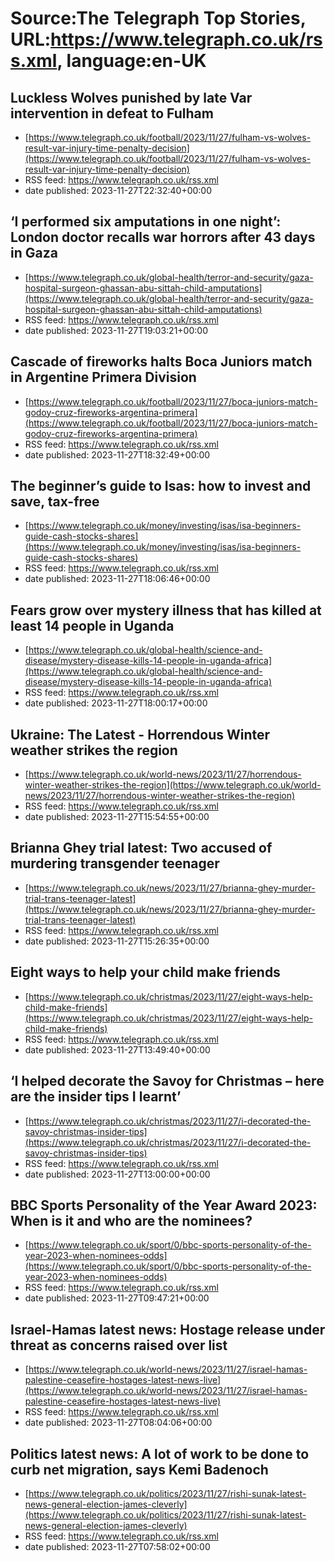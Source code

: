 # Source:The Telegraph Top Stories, URL:https://www.telegraph.co.uk/rss.xml, language:en-UK

## Luckless Wolves punished by late Var intervention in defeat to Fulham
 - [https://www.telegraph.co.uk/football/2023/11/27/fulham-vs-wolves-result-var-injury-time-penalty-decision](https://www.telegraph.co.uk/football/2023/11/27/fulham-vs-wolves-result-var-injury-time-penalty-decision)
 - RSS feed: https://www.telegraph.co.uk/rss.xml
 - date published: 2023-11-27T22:32:40+00:00



## ‘I performed six amputations in one night’: London doctor recalls war horrors after 43 days in Gaza
 - [https://www.telegraph.co.uk/global-health/terror-and-security/gaza-hospital-surgeon-ghassan-abu-sittah-child-amputations](https://www.telegraph.co.uk/global-health/terror-and-security/gaza-hospital-surgeon-ghassan-abu-sittah-child-amputations)
 - RSS feed: https://www.telegraph.co.uk/rss.xml
 - date published: 2023-11-27T19:03:21+00:00



## Cascade of fireworks halts Boca Juniors match in Argentine Primera Division
 - [https://www.telegraph.co.uk/football/2023/11/27/boca-juniors-match-godoy-cruz-fireworks-argentina-primera](https://www.telegraph.co.uk/football/2023/11/27/boca-juniors-match-godoy-cruz-fireworks-argentina-primera)
 - RSS feed: https://www.telegraph.co.uk/rss.xml
 - date published: 2023-11-27T18:32:49+00:00



## The beginner’s guide to Isas: how to invest and save, tax-free
 - [https://www.telegraph.co.uk/money/investing/isas/isa-beginners-guide-cash-stocks-shares](https://www.telegraph.co.uk/money/investing/isas/isa-beginners-guide-cash-stocks-shares)
 - RSS feed: https://www.telegraph.co.uk/rss.xml
 - date published: 2023-11-27T18:06:46+00:00



## Fears grow over mystery illness that has killed at least 14 people in Uganda
 - [https://www.telegraph.co.uk/global-health/science-and-disease/mystery-disease-kills-14-people-in-uganda-africa](https://www.telegraph.co.uk/global-health/science-and-disease/mystery-disease-kills-14-people-in-uganda-africa)
 - RSS feed: https://www.telegraph.co.uk/rss.xml
 - date published: 2023-11-27T18:00:17+00:00



## Ukraine: The Latest - Horrendous Winter weather strikes the region
 - [https://www.telegraph.co.uk/world-news/2023/11/27/horrendous-winter-weather-strikes-the-region](https://www.telegraph.co.uk/world-news/2023/11/27/horrendous-winter-weather-strikes-the-region)
 - RSS feed: https://www.telegraph.co.uk/rss.xml
 - date published: 2023-11-27T15:54:55+00:00



## Brianna Ghey trial latest: Two accused of murdering transgender teenager
 - [https://www.telegraph.co.uk/news/2023/11/27/brianna-ghey-murder-trial-trans-teenager-latest](https://www.telegraph.co.uk/news/2023/11/27/brianna-ghey-murder-trial-trans-teenager-latest)
 - RSS feed: https://www.telegraph.co.uk/rss.xml
 - date published: 2023-11-27T15:26:35+00:00



## Eight ways to help your child make friends
 - [https://www.telegraph.co.uk/christmas/2023/11/27/eight-ways-help-child-make-friends](https://www.telegraph.co.uk/christmas/2023/11/27/eight-ways-help-child-make-friends)
 - RSS feed: https://www.telegraph.co.uk/rss.xml
 - date published: 2023-11-27T13:49:40+00:00



## ‘I helped decorate the Savoy for Christmas – here are the insider tips I learnt’
 - [https://www.telegraph.co.uk/christmas/2023/11/27/i-decorated-the-savoy-christmas-insider-tips](https://www.telegraph.co.uk/christmas/2023/11/27/i-decorated-the-savoy-christmas-insider-tips)
 - RSS feed: https://www.telegraph.co.uk/rss.xml
 - date published: 2023-11-27T13:00:00+00:00



## BBC Sports Personality of the Year Award 2023: When is it and who are the nominees?
 - [https://www.telegraph.co.uk/sport/0/bbc-sports-personality-of-the-year-2023-when-nominees-odds](https://www.telegraph.co.uk/sport/0/bbc-sports-personality-of-the-year-2023-when-nominees-odds)
 - RSS feed: https://www.telegraph.co.uk/rss.xml
 - date published: 2023-11-27T09:47:21+00:00



## Israel-Hamas latest news: Hostage release under threat as concerns raised over list
 - [https://www.telegraph.co.uk/world-news/2023/11/27/israel-hamas-palestine-ceasefire-hostages-latest-news-live](https://www.telegraph.co.uk/world-news/2023/11/27/israel-hamas-palestine-ceasefire-hostages-latest-news-live)
 - RSS feed: https://www.telegraph.co.uk/rss.xml
 - date published: 2023-11-27T08:04:06+00:00



## Politics latest news: A lot of work to be done to curb net migration, says Kemi Badenoch
 - [https://www.telegraph.co.uk/politics/2023/11/27/rishi-sunak-latest-news-general-election-james-cleverly](https://www.telegraph.co.uk/politics/2023/11/27/rishi-sunak-latest-news-general-election-james-cleverly)
 - RSS feed: https://www.telegraph.co.uk/rss.xml
 - date published: 2023-11-27T07:58:02+00:00



